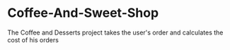 # Coffee-And-Sweet-Shop
The Coffee and Desserts project takes the user's order and calculates the cost of his orders
